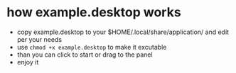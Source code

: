 # how example.desktop works

 * copy example.desktop to your $HOME/.local/share/application/ and edit per your needs
 * use `chmod +x example.desktop` to make it excutable
 * than you can click to start or drag to the panel
 * enjoy it
